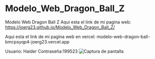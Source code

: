 # Modelo_Web_Dragon_Ball_Z
Modelo Web Dragon Ball Z
Aqui esta el link de mi pagina web: https://joerg23.github.io/Modelo_Web_Dragon_Ball_Z/

Aqui esta el link de mi pagina web en vercel: modelo-web-dragon-ball-bmcpsyqp4-joerg23.vercel.app

Usuario: Haider
Contraseña:199523
![Captura de pantalla](https://user-images.githubusercontent.com/127415034/233522531-47c47214-62c0-44ef-b855-da9596952605.png)
